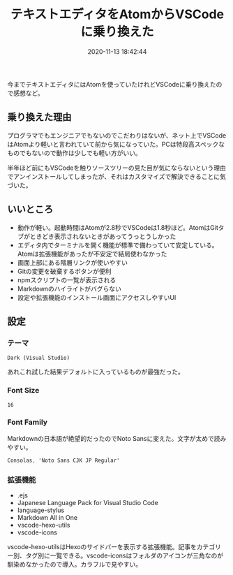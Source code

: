 ﻿---
title: テキストエディタをAtomからVSCodeに乗り換えた
date: 2020-11-13 18:42:44
post_id: h9x6ki
categories:
  - 雑記
tags:
---

今までテキストエディタにはAtomを使っていたけれどVSCodeに乗り換えたので感想など。

<!-- more -->

## 乗り換えた理由

プログラマでもエンジニアでもないのでこだわりはないが、ネット上でVSCodeはAtomより軽いと言われていて前から気になっていた。PCは特段高スペックなものでもないので動作は少しでも軽い方がいい。

半年ほど前にもVSCodeを触りソースツリーの見た目が気にならないという理由でアンインストールしてしまったが、それはカスタマイズで解決できることに気づいた。


## いいところ

- 動作が軽い。起動時間はAtomが2.8秒でVSCodeは1.8秒ほど。AtomはGitタブがときどき表示されないときがあってうっとうしかった
- エディタ内でターミナルを開く機能が標準で備わっていて安定している。Atomは拡張機能があったが不安定で結局使わなかった
- 画面上部にある階層リンクが使いやすい
- Gitの変更を破棄するボタンが便利
- npmスクリプトの一覧が表示される
- Markdownのハイライトがバグらない
- 設定や拡張機能のインストール画面にアクセスしやすいUI



## 設定

### テーマ

```
Dark (Visual Studio)
```

あれこれ試した結果デフォルトに入っているものが最強だった。


### Font Size

```
16
```

### Font Family

Markdownの日本語が絶望的だったのでNoto Sansに変えた。文字が太めで読みやすい。

```css
Consolas, 'Noto Sans CJK JP Regular'
```

### 拡張機能

- .ejs
- Japanese Language Pack for Visual Studio Code
- language-stylus
- Markdown All in One
- vscode-hexo-utils
- vscode-icons

vscode-hexo-utilsはHexoのサイドバーを表示する拡張機能。記事をカテゴリー別、タグ別に一覧できる。vscode-iconsはフォルダのアイコンが三角なのが馴染めなかったので導入。カラフルで見やすい。